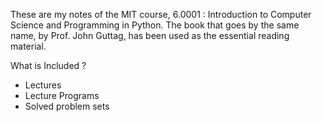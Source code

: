 These are my notes of the MIT course, 6.0001 : Introduction to Computer Science and Programming in Python. The book that goes by the same name, by Prof. John Guttag, has been used as the essential reading material.

What is Included ? 
- Lectures
- Lecture Programs
- Solved problem sets